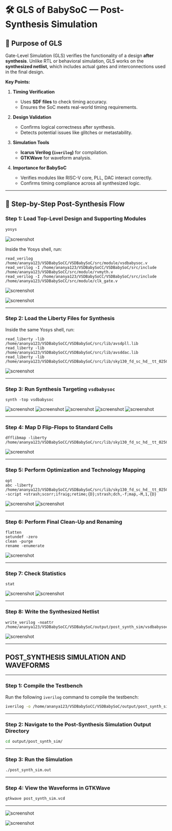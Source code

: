 
# 🛠 GLS of BabySoC — Post-Synthesis Simulation

## 🔹 Purpose of GLS

Gate-Level Simulation (GLS) verifies the functionality of a design **after synthesis**. Unlike RTL or behavioral simulation, GLS works on the **synthesized netlist**, which includes actual gates and interconnections used in the final design.

**Key Points:**

1. **Timing Verification**
   - Uses **SDF files** to check timing accuracy.
   - Ensures the SoC meets real-world timing requirements.

2. **Design Validation**
   - Confirms logical correctness after synthesis.
   - Detects potential issues like glitches or metastability.

3. **Simulation Tools**
   - **Icarus Verilog (`iverilog`)** for compilation.
   - **GTKWave** for waveform analysis.

4. **Importance for BabySoC**
   - Verifies modules like RISC-V core, PLL, DAC interact correctly.
   - Confirms timing compliance across all synthesized logic.

---

## 🔹 Step-by-Step Post-Synthesis Flow

### Step 1: Load Top-Level Design and Supporting Modules
```bash
yosys
```
![screenshot](https://github.com/Shaikhaseena16/RISC-V_VSDIAT/blob/main/Week%203/yosys.png)

Inside the Yosys shell, run:
```yosys
read_verilog /home/ananya123/VSDBabySoCC/VSDBabySoC/src/module/vsdbabysoc.v
read_verilog -I /home/ananya123/VSDBabySoCC/VSDBabySoC/src/include /home/ananya123/VSDBabySoCC/src/module/rvmyth.v
read_verilog -I /home/ananya123/VSDBabySoCC/VSDBabySoC/src/include /home/ananya123/VSDBabySoCC/src/module/clk_gate.v

```
![screenshot](https://github.com/Shaikhaseena16/RISC-V_VSDIAT/blob/main/Week%203/read_desgin%20-1.png)

![screenshot](https://github.com/Shaikhaseena16/RISC-V_VSDIAT/blob/main/Week%203/read_design%20-2.png)


---

### **Step 2: Load the Liberty Files for Synthesis**
Inside the same Yosys shell, run:
```yosys
read_liberty -lib /home/ananya123/VSDBabySoCC/VSDBabySoC/src/lib/avsdpll.lib
read_liberty -lib /home/ananya123/VSDBabySoCC/VSDBabySoC/src/lib/avsddac.lib
read_liberty -lib /home/ananya123/VSDBabySoCC/VSDBabySoC/src/lib/sky130_fd_sc_hd__tt_025C_1v80.lib
```

![screenshot](https://github.com/Shaikhaseena16/RISC-V_VSDIAT/blob/main/Week%203/read_library.png)

---

### **Step 3: Run Synthesis Targeting `vsdbabysoc`**
```yosys
synth -top vsdbabysoc
```
![screenshot](https://github.com/Shaikhaseena16/RISC-V_VSDIAT/blob/main/Week%203/synth_clk.png)
![screenshot](https://github.com/Shaikhaseena16/RISC-V_VSDIAT/blob/main/Week%203/synth_rvmyth.png)
![screenshot](https://github.com/Shaikhaseena16/RISC-V_VSDIAT/blob/main/Week%203/synth_babysoc.png)
![screenshot](https://github.com/Shaikhaseena16/RISC-V_VSDIAT/blob/main/Week%203/synth_hierarcy.png)
![screenshot](https://github.com/Shaikhaseena16/RISC-V_VSDIAT/blob/main/Week%203/syth_check.png)

---

### **Step 4: Map D Flip-Flops to Standard Cells**
```yosys
dfflibmap -liberty /home/ananya123/VSDBabySoCC/VSDBabySoC/src/lib/sky130_fd_sc_hd__tt_025C_1v80.lib
```

![screenshot](https://github.com/Shaikhaseena16/RISC-V_VSDIAT/blob/main/Week%203/diff.png)

---

### **Step 5: Perform Optimization and Technology Mapping**
```yosys
opt
abc -liberty /home/ananya123/VSDBabySoCC/VSDBabySoC/src/lib/sky130_fd_sc_hd__tt_025C_1v80.lib -script +strash;scorr;ifraig;retime;{D};strash;dch,-f;map,-M,1,{D}
```
![screenshot](https://github.com/Shaikhaseena16/RISC-V_VSDIAT/blob/main/Week%203/opt.png)
![screenshot](https://github.com/Shaikhaseena16/RISC-V_VSDIAT/blob/main/Week%203/abc.png)

---

### **Step 6: Perform Final Clean-Up and Renaming**
```yosys
flatten
setundef -zero
clean -purge
rename -enumerate
```
![screenshot](https://github.com/Shaikhaseena16/RISC-V_VSDIAT/blob/main/Week%203/flatten.png)

---

### **Step 7: Check Statistics**
```yosys
stat
```
![screenshot](https://github.com/Shaikhaseena16/RISC-V_VSDIAT/blob/main/Week%203/stat_1.png)
![screenshot](https://github.com/Shaikhaseena16/RISC-V_VSDIAT/blob/main/Week%203/stat_2.png)

---

### **Step 8: Write the Synthesized Netlist**
```yosys
write_verilog -noattr /home/ananya123/VSDBabySoCC/VSDBabySoC/output/post_synth_sim/vsdbabysoc.synth.v
```
![screenshot](https://github.com/Shaikhaseena16/RISC-V_VSDIAT/blob/main/Week%203/write_verilog.png)

---

## POST_SYNTHESIS SIMULATION AND WAVEFORMS
---

### **Step 1: Compile the Testbench**
Run the following `iverilog` command to compile the testbench:
```bash
iverilog -o /home/ananya123/VSDBabySoCC/VSDBabySoC/output/post_synth_sim/post_synth_sim.out -DPOST_SYNTH_SIM -DFUNCTIONAL -DUNIT_DELAY=#1 -I /home/ananya123/VSDBabySoCC/VSDBabySoC/src/include -I /home/ananya123/VSDBabySoCC/VSDBabySoC/src/module /home/ananya123/VSDBabySoCC/VSDBabySoC/src/module/testbench.v
```
---
### **Step 2: Navigate to the Post-Synthesis Simulation Output Directory**
```bash
cd output/post_synth_sim/
```
---
### **Step 3: Run the Simulation**

```bash
./post_synth_sim.out
```
---
### **Step 4: View the Waveforms in GTKWave**

```bash
gtkwave post_synth_sim.vcd
```
---

![screenshot](https://github.com/Shaikhaseena16/RISC-V_VSDIAT/blob/main/Week%203/post_synth.png)

![screenshot](https://github.com/Shaikhaseena16/RISC-V_VSDIAT/blob/main/Week%203/waveform.png)
